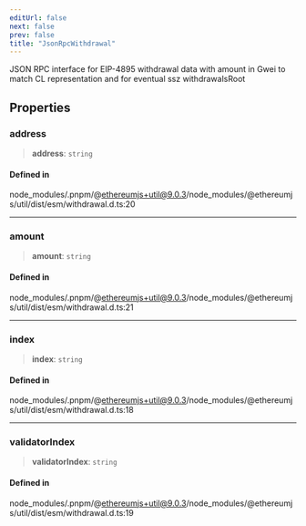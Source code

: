 ```yaml
---
editUrl: false
next: false
prev: false
title: "JsonRpcWithdrawal"
---
```


JSON RPC interface for EIP-4895 withdrawal data with amount in Gwei to
match CL representation and for eventual ssz withdrawalsRoot

## Properties

### address

> **address**: `string`

#### Defined in

node\_modules/.pnpm/@ethereumjs+util@9.0.3/node\_modules/@ethereumjs/util/dist/esm/withdrawal.d.ts:20

***

### amount

> **amount**: `string`

#### Defined in

node\_modules/.pnpm/@ethereumjs+util@9.0.3/node\_modules/@ethereumjs/util/dist/esm/withdrawal.d.ts:21

***

### index

> **index**: `string`

#### Defined in

node\_modules/.pnpm/@ethereumjs+util@9.0.3/node\_modules/@ethereumjs/util/dist/esm/withdrawal.d.ts:18

***

### validatorIndex

> **validatorIndex**: `string`

#### Defined in

node\_modules/.pnpm/@ethereumjs+util@9.0.3/node\_modules/@ethereumjs/util/dist/esm/withdrawal.d.ts:19
